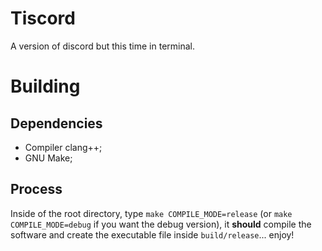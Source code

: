 # Tiscord
A version of discord but this time in terminal.


# Building

## Dependencies

- Compiler clang++;
- GNU Make;

## Process

Inside of the root directory, type `make COMPILE_MODE=release` (or `make COMPILE_MODE=debug` if you want the debug version), it **should** compile the software and create the executable file inside `build/release`... enjoy!